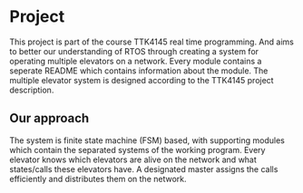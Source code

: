# Project

This project is part of the course TTK4145 real time programming. And aims to better our understanding of RTOS through creating a system for operating multiple elevators on a network. 
Every module contains a seperate README which contains information about the module. The multiple elevator system is designed according to the TTK4145 project description.

## Our approach

The system is finite state machine (FSM) based, with supporting modules which contain the separated systems of the working program. Every elevator knows which elevators are alive on the network and what states/calls these elevators have. A designated master assigns the calls efficiently and distributes them on the network.